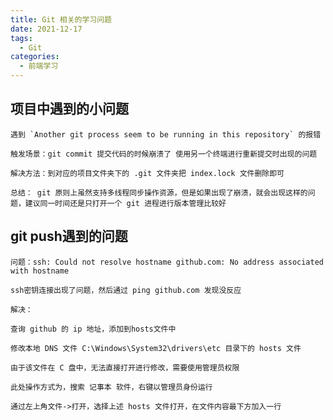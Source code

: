 ```yaml
---
title: Git 相关的学习问题
date: 2021-12-17
tags:
  - Git
categories:
  - 前端学习
---
```


## 项目中遇到的小问题

    遇到 `Another git process seem to be running in this repository` 的报错

    触发场景：git commit 提交代码的时候崩溃了 使用另一个终端进行重新提交时出现的问题

    解决方法：到对应的项目文件夹下的 .git 文件夹把 index.lock 文件删除即可

    总结： git 原则上虽然支持多线程同步操作资源，但是如果出现了崩溃，就会出现这样的问题，建议同一时间还是只打开一个 git 进程进行版本管理比较好


## git push遇到的问题

    问题：ssh: Could not resolve hostname github.com: No address associated with hostname

    ssh密钥连接出现了问题，然后通过 ping github.com 发现没反应

    解决：
    
    查询 github 的 ip 地址，添加到hosts文件中
    
    修改本地 DNS 文件 C:\Windows\System32\drivers\etc 目录下的 hosts 文件

    由于该文件在 C 盘中，无法直接打开进行修改，需要使用管理员权限

    此处操作方式为，搜索 记事本 软件，右键以管理员身份运行

    通过左上角文件->打开，选择上述 hosts 文件打开，在文件内容最下方加入一行

